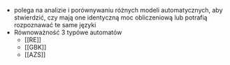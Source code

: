 - polega na analizie i porównywaniu różnych modeli automatycznych, aby stwierdzić, czy mają one identyczną moc obliczeniową lub potrafią rozpoznawać te same języki
- Równoważność 3 typówe automatów
	- [[RE]]
	- [[GBK]]
	- [[AZS]]